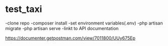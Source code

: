 # test_taxi

-clone repo
-composer install
-set environment variables(.env)
-php artisan migrate
-php artisan serve
-linkt to API documentation

https://documenter.getpostman.com/view/7011800/UUy675Ep
